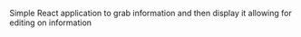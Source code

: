 Simple React application to grab information and then display it allowing for editing on information
